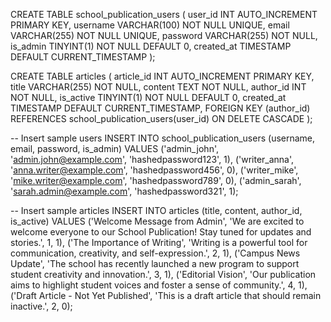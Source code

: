CREATE TABLE school_publication_users (
    user_id INT AUTO_INCREMENT PRIMARY KEY,
    username VARCHAR(100) NOT NULL UNIQUE,
    email VARCHAR(255) NOT NULL UNIQUE,
    password VARCHAR(255) NOT NULL,
    is_admin TINYINT(1) NOT NULL DEFAULT 0,
    created_at TIMESTAMP DEFAULT CURRENT_TIMESTAMP
);

CREATE TABLE articles (
    article_id INT AUTO_INCREMENT PRIMARY KEY,
    title VARCHAR(255) NOT NULL,
    content TEXT NOT NULL,
    author_id INT NOT NULL,
    is_active TINYINT(1) NOT NULL DEFAULT 0,
    created_at TIMESTAMP DEFAULT CURRENT_TIMESTAMP,
    FOREIGN KEY (author_id) REFERENCES school_publication_users(user_id) ON DELETE CASCADE
);



-- Insert sample users
INSERT INTO school_publication_users (username, email, password, is_admin)
VALUES
('admin_john', 'admin.john@example.com', 'hashedpassword123', 1),
('writer_anna', 'anna.writer@example.com', 'hashedpassword456', 0),
('writer_mike', 'mike.writer@example.com', 'hashedpassword789', 0),
('admin_sarah', 'sarah.admin@example.com', 'hashedpassword321', 1);

-- Insert sample articles
INSERT INTO articles (title, content, author_id, is_active)
VALUES
('Welcome Message from Admin', 'We are excited to welcome everyone to our School Publication! Stay tuned for updates and stories.', 1, 1),
('The Importance of Writing', 'Writing is a powerful tool for communication, creativity, and self-expression.', 2, 1),
('Campus News Update', 'The school has recently launched a new program to support student creativity and innovation.', 3, 1),
('Editorial Vision', 'Our publication aims to highlight student voices and foster a sense of community.', 4, 1),
('Draft Article - Not Yet Published', 'This is a draft article that should remain inactive.', 2, 0);

